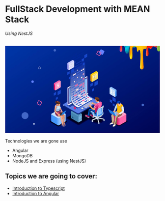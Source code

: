 # FullStack Development with MEAN Stack

###### Using NestJS <br>

![Mean Stack](/presentation/resources/fullstack_mean.jpg)

Technologies we are gone use

- Angular
- MongoDB
- NodeJS and Express (using NestJS)

## Topics we are going to cover:

- [Introduction to Typescript](/projects/ts_intro)
- [Introduction to Angular](/projects/simpleApp)
